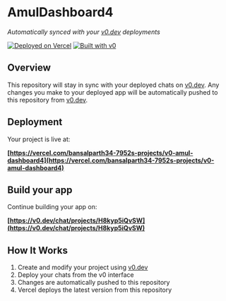 # AmulDashboard4

*Automatically synced with your [v0.dev](https://v0.dev) deployments*

[![Deployed on Vercel](https://img.shields.io/badge/Deployed%20on-Vercel-black?style=for-the-badge&logo=vercel)](https://vercel.com/bansalparth34-7952s-projects/v0-amul-dashboard4)
[![Built with v0](https://img.shields.io/badge/Built%20with-v0.dev-black?style=for-the-badge)](https://v0.dev/chat/projects/H8kyp5iQvSW)

## Overview

This repository will stay in sync with your deployed chats on [v0.dev](https://v0.dev).
Any changes you make to your deployed app will be automatically pushed to this repository from [v0.dev](https://v0.dev).

## Deployment

Your project is live at:

**[https://vercel.com/bansalparth34-7952s-projects/v0-amul-dashboard4](https://vercel.com/bansalparth34-7952s-projects/v0-amul-dashboard4)**

## Build your app

Continue building your app on:

**[https://v0.dev/chat/projects/H8kyp5iQvSW](https://v0.dev/chat/projects/H8kyp5iQvSW)**

## How It Works

1. Create and modify your project using [v0.dev](https://v0.dev)
2. Deploy your chats from the v0 interface
3. Changes are automatically pushed to this repository
4. Vercel deploys the latest version from this repository
